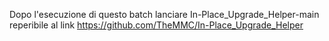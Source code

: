 Dopo l'esecuzione di questo batch lanciare In-Place_Upgrade_Helper-main reperibile al link https://github.com/TheMMC/In-Place_Upgrade_Helper

